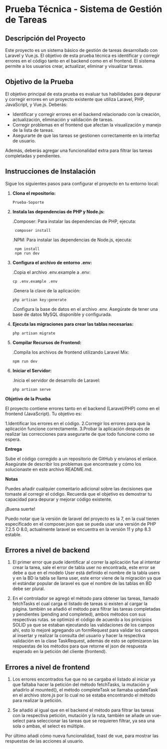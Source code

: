 # Prueba Técnica - Sistema de Gestión de Tareas

## Descripción del Proyecto

Este proyecto es un sistema básico de gestión de tareas desarrollado con Laravel y Vue.js. El objetivo de esta prueba técnica es identificar y corregir errores en el código tanto en el backend como en el frontend. El sistema permite a los usuarios crear, actualizar, eliminar y visualizar tareas.

## Objetivo de la Prueba

El objetivo principal de esta prueba es evaluar tus habilidades para depurar y corregir errores en un proyecto existente que utiliza Laravel, PHP, JavaScript, y Vue.js. Deberás:

- Identificar y corregir errores en el backend relacionado con la creación, actualización, eliminación y validación de tareas.
- Corregir problemas en el frontend que afectan la visualización y manejo de la lista de tareas.
- Asegurarte de que las tareas se gestionen correctamente en la interfaz de usuario.

Además, deberás agregar una funcionalidad extra para filtrar las tareas completadas y pendientes.

## Instrucciones de Instalación

Sigue los siguientes pasos para configurar el proyecto en tu entorno local:


1. **Clona el repositorio:**

       Prueba-Soporte
   
2. **Instala las dependencias de PHP y Node.js:**

   .Composer: Para instalar las dependencias de PHP, ejecuta:
   
        composer install

   .NPM: Para instalar las dependencias de Node.js, ejecuta:

        npm install
        npm run dev

3. **Configura el archivo de entorno .env:**

   .Copia el archivo .env.example a .env:

       cp .env.example .env
   
   .Genera la clave de la aplicación:

       php artisan key:generate
   
   .Configura la base de datos en el archivo .env. Asegúrate de tener una base de datos MySQL disponible y configurada.
   
4. **Ejecuta las migraciones para crear las tablas necesarias:**

       php artisan migrate

5. **Compilar Recursos de Frontend:**

   .Compila los archivos de frontend utilizando Laravel Mix:

       npm run dev

6. **Iniciar el Servidor:**

   .Inicia el servidor de desarrollo de Laravel:

       php artisan serve

       
**Objetivo de la Prueba**

El proyecto contiene errores tanto en el backend (Laravel/PHP) como en el frontend (JavaScript). Tu objetivo es:

 1.Identificar los errores en el código.
 2.Corregir los errores para que la aplicación funcione correctamente.
 3.Probar la aplicación después de realizar las correcciones para asegurarte de que todo funcione como se espera.
 
**Entrega**

Sube el código corregido a un repositorio de GitHub y envíanos el enlace. Asegúrate de describir los problemas que encontraste y cómo los solucionaste en este archivo README.md.

**Notas**

Puedes añadir cualquier comentario adicional sobre las decisiones que tomaste al corregir el código.
Recuerda que el objetivo es demostrar tu capacidad para depurar y mejorar código existente.

¡Buena suerte!

Puedo notar que la versión de laravel del proyecto es la 7, en la cual tienen especificado en el composer.json que se
pueda usar una versión de PHP 7.2.5 O 8.0, actualmente laravel se encuentra en la versión 11 y php 8.3 estable.

## Errores a nivel de backend 
1. El primer error que pude identificar al correr la aplicación fue al intentar crear la tarea, sale el error de tabla user
no encontrada, este error se debe a que en el modelo User está definido el nombre de la tabla users y en la BD la tabla se
llama user, este error viene de la migración ya que el estándar popular de laravel es que el nombre de las tablas en BD debe
ser plural.

2. En el controlador se agregó el método para obtener las tareas, llamado fetchTasks el cual carga el listado de tareas si
existen al cargar la página. también se añadió el método para filtrar las tareas completadas y pendientes (pending and completed),
ambos métodos con sus respectivas rutas. se optimizó el código de acuerdo a los principios SOLID ya que se estaban ejecutando las
validaciones de los campos ahí, esto lo mejoré agregando un formRequest para validar los campos al insertar y realizar la consulta
del usuario y hacer la respectiva validación en la clase TaskRequest, además de esto se optimizaron las respuestas de los métodos
para que retorne el json de respuesta esperado en la petición del cliente (frontend).

## Errores a nivel de frontend
1. Los errores encontrados fue que no se cargaba el listado al iniciar ya que faltaba hacer la petición del método fetchTasks,
la mutación  y añadirlo al mounted(), el método completeTask se llamaba updateTask en el archivo store.js por lo cual no se estaba
encontrando el método para realizar la petición.

2. Se añadió al igual que en el backend el método para filtrar las tareas con la respectiva petición, mutación y la ruta, también
se añade un vue-select para seleccionar las tareas que se requieren filtrar, ya sea una sola o ambas, el select es múltiple.

Por último añadí cómo nueva funcionalidad, toast de vue, para mostrar las respuestas de las acciones al usuario.
   
